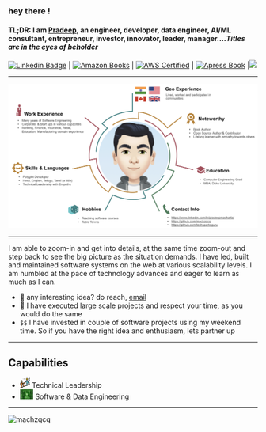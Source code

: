 ### hey there !

#### TL;DR: I am [Pradeep](https://www.linkedin.com/in/pradeepmacharla/), an engineer, developer, data engineer, AI/ML consultant, entrepreneur, investor, innovator, leader, manager....*Titles are in the eyes of beholder*  


[![Linkedin Badge](https://img.shields.io/badge/-Pradeep_Macharla-blue?style=for-the-badge&logo=Linkedin&logoColor=white&link=https://www.linkedin.com/in/pradeepmacharla/)](https://www.linkedin.com/in/pradeepmacharla/) |  [![Amazon Books](https://img.shields.io/badge/-CI_Android_Apps-orange?style=for-the-badge&logo=Amazon&logoColor=white&link=https://www.amazon.com/Android-Continuous-Integration-Build-Deploy-Test-Automation/dp/1484227956)](https://www.amazon.com/Android-Continuous-Integration-Build-Deploy-Test-Automation/dp/1484227956) | [![AWS Certified](https://img.shields.io/badge/-AWS_Solutions_Architect-green?style=for-the-badge&logo=AmazonAWS&logoColor=white&link=https://www.credly.com/badges/230e75e0-cbb0-4969-9bc0-dbb3e01dae25)](https://www.credly.com/badges/230e75e0-cbb0-4969-9bc0-dbb3e01dae25) | [![Apress Book](https://img.shields.io/badge/-Apress_Continuous_Integration-red?style=for-the-badge&logo=GitBook&logoColor=white&link=https://www.apress.com/gp/book/9781484227954)](https://www.apress.com/gp/book/9781484227954) |![](https://visitor-badge.glitch.me/badge?page_id=machzqcq.machzqcq)

***

![Pradeep Overall](./pradeep_github_new.png)

***
   
I am able to zoom-in and get into details, at the same time zoom-out and step back to see the big picture as the situation demands. I have led, built and maintained software systems on the web at various scalability levels. I am humbled at the pace of technology advances and eager to learn as much as I can.

  
- 💼 any interesting idea? do reach, [email](mailto:pradeep@seleniumframework.com)
- 💬 I have executed large scale projects and respect your time, as you would do the same
- `$$` I have invested in couple of software projects using my weekend time. So if you have the right idea and enthusiasm, lets partner up

***
## Capabilities
- <img height="20" src="./leadership.svg"> Technical Leadership
- <img height="20" src="./matrix.jpg"> Software & Data Engineering

***
<p align="left"> <img src="https://github-readme-stats.vercel.app/api?username=machzqcq&show_icons=true&theme=gotham" alt="machzqcq" />
